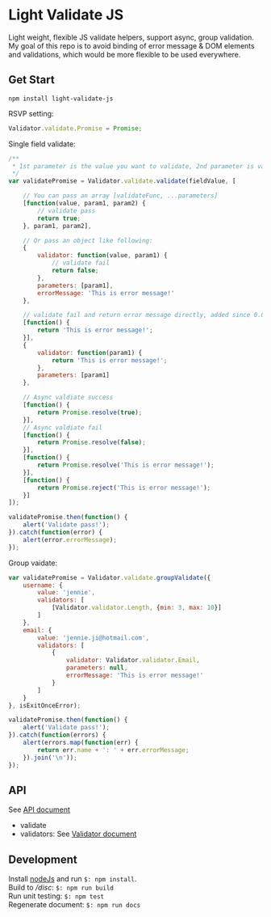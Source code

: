 Light Validate JS
====
Light weight, flexible JS validate helpers, support async, group validation.    
My goal of this repo is to avoid binding of error message & DOM elements and validations, which would be more flexible to be used everywhere.    

## Get Start
`npm install light-validate-js`     

RSVP setting:    
```Javascript
Validator.validate.Promise = Promise;
```

Single field validate:    
```Javascript
/**
 * 1st parameter is the value you want to validate, 2nd parameter is validators, which will do validate one by one in the order you give and stop at the one failed. 
 */
var validatePromise = Validator.validate.validate(fieldValue, [

    // You can pass an array [validateFunc, ...parameters]
    [function(value, param1, param2) {
        // validate pass
        return true;
    }, param1, param2],

    // Or pass an object like following:
    {
        validator: function(value, param1) {
            // validate fail
            return false;
        },
        parameters: [param1],
        errorMessage: 'This is error message!'
    },

    // validate fail and return error message directly, added since 0.0.2
    [function() {
        return 'This is error message!';
    }],
    {
        validator: function(param1) {
            return 'This is error message!';
        },
        parameters: [param1]
    },

    // Async valdiate success
    [function() {
        return Promise.resolve(true);    
    }],
    // Async valdiate fail
    [function() {
        return Promise.resolve(false);    
    }],
    [function() {
        return Promise.resolve('This is error message!');    
    }],
    [function() {
        return Promise.reject('This is error message!');    
    }]
]);

validatePromise.then(function() {
    alert('Validate pass!');
}).catch(function(error) {
    alert(error.errorMessage);
});
```
    
Group vaidate:
```Javascript
var validatePromise = Validator.validate.groupValidate({
    username: {
        value: 'jennie',
        validators: [
            [Validator.validator.Length, {min: 3, max: 10}]
        ]
    },
    email: {
        value: 'jennie.ji@hotmail.com',
        validators: [
            {
                validator: Validator.validator.Email,
                parameters: null,
                errorMessage: 'This is error message!'
            }
        ]
    }
}, isExitOnceError);

validatePromise.then(function() {
    alert('Validate pass!');
}).catch(function(errors) {
    alert(errors.map(function(err) {
        return err.name + ': ' + err.errorMessage;
    }).join('\n'));
});
```

## API
See [API document](./API.md)
- validate
- validators: See [Validator document](./VALIDATORS.md)

## Development
Install [nodeJs](https://nodejs.org) and run `$: npm install`.  
Build to _/disc_: `$: npm run build`   
Run unit testing: `$: npm test`    
Regenerate document: `$: npm run docs`
